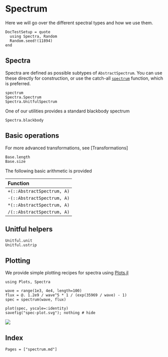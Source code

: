 # Spectrum

Here we will go over the different spectral types and how we use them.

```@meta
DocTestSetup = quote
  using Spectra, Random
  Random.seed!(11894)
end
```

## Spectra

Spectra are defined as possible subtypes of `AbstractSpectrum`. You can use these directly for construction, or use the catch-all [`spectrum`](@ref) function, which is preferred.

```@docs
spectrum
Spectra.Spectrum
Spectra.UnitfulSpectrum
```

One of our utilities provides a standard blackbody spectrum

```@docs
Spectra.blackbody
```


## Basic operations

For more advanced transformations, see [Transformations]

```@docs
Base.length
Base.size
```

The following basic arithmetic is provided

|Function           |
|:------------------|
| `+(::AbstractSpectrum, A)` |
| `-(::AbstractSpectrum, A)` |
| `*(::AbstractSpectrum, A)` |
| `/(::AbstractSpectrum, A)` |

## Unitful helpers

```@docs
Unitful.unit
Unitful.ustrip
```

## Plotting

We provide simple plotting recipes for spectra using [Plots.jl](https://github.com/juliaplots/plots.jl)

```@example
using Plots, Spectra

wave = range(1e3, 4e4, length=100)
flux = @. 1.2e9 / wave^5 * 1 / (exp(35969 / wave) - 1)
spec = spectrum(wave, flux)

plot(spec, yscale=:identity)
savefig("spec-plot.svg"); nothing # hide
```

![](spec-plot.svg)

## Index

```@index
Pages = ["spectrum.md"]
```
